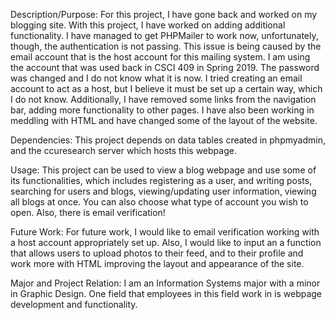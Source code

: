 Description/Purpose: For this project, I have gone back and worked on my blogging site. With this project, I have worked on adding 
additional functionality. I have managed to get PHPMailer to work now, unfortunately, though, the authentication is not passing. This issue
is being caused by the email account that is the host account for this mailing system. I am using the account that was used back in CSCI 409
in Spring 2019. The password was changed and I do not know what it is now. I tried creating an email account to act as a host, but I believe it
must be set up a certain way, which I do not know. Additionally, I have removed some links from the navigation bar, adding more functionality
to other pages. I have also been working in meddling with HTML and have changed some of the layout of the website.

Dependencies: This project depends on data tables created in phpmyadmin, and the ccuresearch server which hosts this 
webpage.

Usage: This project can be used to view a blog webpage and use some of its functionalities, which includes registering 
as a user, and writing posts, searching for users and blogs, viewing/updating user information, viewing all blogs at once. 
You can also choose what type of account you wish to open. Also, there is email verification!

Future Work: For future work, I would like to email verification working with a host account appropriately set up. 
Also, I would like to input an a function that allows users to upload photos to their feed, and to their profile and work more with HTML
improving the layout and appearance of the site.

Major and Project Relation: I am an Information Systems major with a minor in Graphic Design. One field that employees
in this field work in is webpage development and functionality.